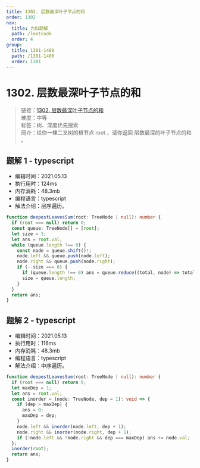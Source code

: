 ```yaml
---
title: 1302. 层数最深叶子节点的和
order: 1302
nav:
  title: 力扣题解
  path: /leetcode
  order: 4
group:
  title: 1301-1400
  path: /1301-1400
  order: 1301
---
```


# 1302. 层数最深叶子节点的和

> 链接：[1302. 层数最深叶子节点的和](https://leetcode-cn.com/problems/deepest-leaves-sum/)  
> 难度：中等  
> 标签：树、深度优先搜索  
> 简介：给你一棵二叉树的根节点 root ，请你返回 层数最深的叶子节点的和 。

## 题解 1 - typescript

- 编辑时间：2021.05.13
- 执行用时：124ms
- 内存消耗：48.3mb
- 编程语言：typescript
- 解法介绍：层序遍历。

```typescript
function deepestLeavesSum(root: TreeNode | null): number {
  if (root === null) return 0;
  const queue: TreeNode[] = [root];
  let size = 1;
  let ans = root.val;
  while (queue.length !== 0) {
    const node = queue.shift()!;
    node.left && queue.push(node.left);
    node.right && queue.push(node.right);
    if (--size === 0) {
      if (queue.length !== 0) ans = queue.reduce((total, node) => total + node.val, 0);
      size = queue.length;
    }
  }
  return ans;
}
```

## 题解 2 - typescript

- 编辑时间：2021.05.13
- 执行用时：116ms
- 内存消耗：48.3mb
- 编程语言：typescript
- 解法介绍：中序遍历。

```typescript
function deepestLeavesSum(root: TreeNode | null): number {
  if (root === null) return 0;
  let maxDep = 1;
  let ans = root.val;
  const inorder = (node: TreeNode, dep = 1): void => {
    if (dep > maxDep) {
      ans = 0;
      maxDep = dep;
    }
    node.left && inorder(node.left, dep + 1);
    node.right && inorder(node.right, dep + 1);
    if (!node.left && !node.right && dep === maxDep) ans += node.val;
  };
  inorder(root);
  return ans;
}
```
